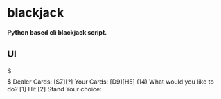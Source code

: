 # blackjack

#### Python based cli blackjack script.

## UI

$$$$$$$$$$$$$$$$$$$$$$$$$$$$$$$$$$$
%%           BlackJack           %%
%%-------------------------------%%
%%      [W: 0] [L: 0] [D: 0]     %%
$$$$$$$$$$$$$$$$$$$$$$$$$$$$$$$$$$$
Dealer Cards: [S7][?]
Your Cards:   [D9][H5] (14)
What would you like to do?
[1] Hit
[2] Stand
Your choice:

